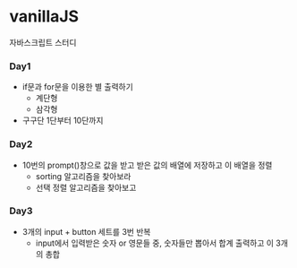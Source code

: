 # vanillaJS
자바스크립트 스터디

### Day1
- if문과 for문을 이용한 별 출력하기
	- 계단형
	- 삼각형
- 구구단 1단부터 10단까지

### Day2
- 10번의 prompt()창으로 값을 받고 받은 값의 배열에 저장하고 이 배열을 정렬
	- sorting 알고리즘을 찾아보라
	- 선택 정렬 알고리즘을 찾아보고 
	
### Day3
- 3개의 input + button 세트를 3번 반복
	- input에서 입력받은 숫자 or 영문들 중, 숫자들만 뽑아서 합계 출력하고 이 3개의 총합
